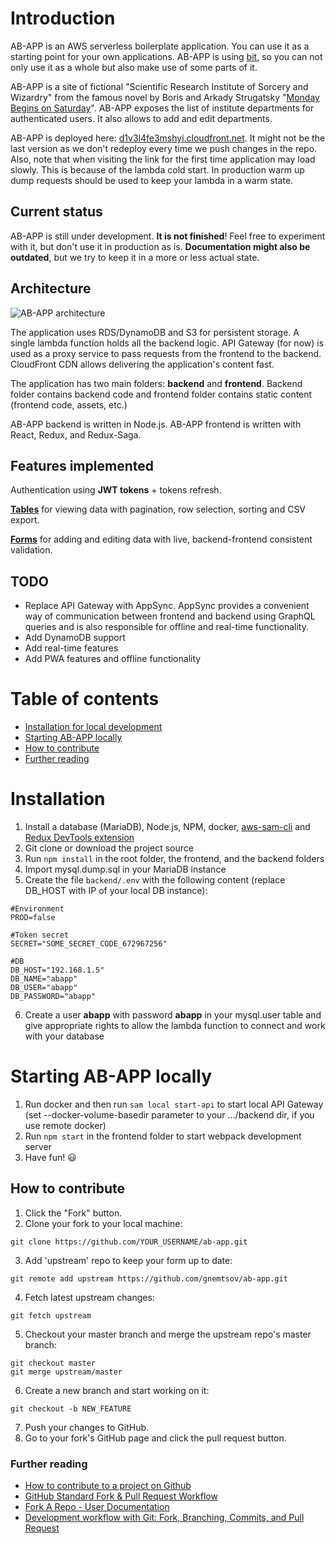 # Introduction
AB-APP is an AWS serverless boilerplate application. You can use it as a starting point for your own applications. AB-APP is using [bit](https://bitsrc.io), so you can not only use it as a whole but also make use of some parts of it.

AB-APP is a site of fictional "Scientific Research Institute of Sorcery and Wizardry" from the famous novel by Boris and Arkady Strugatsky "[Monday Begins on Saturday](https://en.wikipedia.org/wiki/Monday_Begins_on_Saturday)". AB-APP exposes the list of institute departments for authenticated users. It also allows to add and edit departments.

AB-APP is deployed here: [d1v3l4fe3mshyi.cloudfront.net](http://d1v3l4fe3mshyi.cloudfront.net). It might not be the last version as we don't redeploy every time we push changes in the repo. Also, note that when visiting the link for the first time application may load slowly. This is because of the lambda cold start. In production warm up dump requests should be used to keep your lambda in a warm state.

## Current status
AB-APP is still under development. **It is not finished**! Feel free to experiment with it, but don't use it in production as is.
**Documentation might also be outdated**, but we try to keep it in a more or less actual state.

## Architecture

![AB-APP architecture](architecture-Main-API-Gateway.png)

The application uses RDS/DynamoDB and S3 for persistent storage. A single lambda function holds all the backend logic. API Gateway (for now) is used as a proxy service to pass requests from the frontend to the backend. CloudFront CDN allows delivering the application's content fast.

The application has two main folders: **backend** and **frontend**. Backend folder contains backend code and frontend folder contains static content (frontend code, assets, etc.) 

AB-APP backend is written in Node.js. AB-APP frontend is written with React, Redux, and Redux-Saga.

## Features implemented
Authentication using **JWT tokens** + tokens refresh.

[**Tables**](https://github.com/gnemtsov/ab-app/blob/master/TABLES.md) for viewing data with pagination, row selection, sorting and CSV export.

[**Forms**](https://github.com/gnemtsov/ab-app/blob/master/FORMS.md) for adding and editing data with live, backend-frontend consistent validation.

## TODO
- Replace API Gateway with AppSync. AppSync provides a convenient way of communication between frontend and backend using GraphQL queries and is also responsible for offline and real-time functionality.
- Add DynamoDB support
- Add real-time features
- Add PWA features and offline functionality

# Table of contents
- [Installation for local development](https://github.com/gnemtsov/ab-app#installation)
- [Starting AB-APP locally](https://github.com/gnemtsov/ab-app#starting-ab-app-locally)
- [How to contribute](https://github.com/gnemtsov/ab-app#how-to-contribute)
- [Further reading](https://github.com/gnemtsov/ab-app#further-reading)


# Installation
1. Install a database (MariaDB), Node.js, NPM, docker, [aws-sam-cli](https://github.com/awslabs/aws-sam-cli) and [Redux DevTools extension](https://github.com/zalmoxisus/redux-devtools-extension)
2. Git clone or download the project source
3. Run `npm install` in the root folder, the frontend, and the backend folders
4. Import mysql.dump.sql in your MariaDB instance
5. Create the file `backend/.env` with the following content (replace DB_HOST with IP of your local DB instance):
```
#Environment
PROD=false

#Token secret
SECRET="SOME_SECRET_CODE_672967256"

#DB
DB_HOST="192.168.1.5"
DB_NAME="abapp"
DB_USER="abapp"
DB_PASSWORD="abapp"
```
6. Create a user **abapp** with password **abapp** in your mysql.user table and give appropriate rights to allow the lambda function to connect and work with your database

# Starting AB-APP locally
1. Run docker and then run `sam local start-api` to start local API Gateway (set --docker-volume-basedir parameter to your .../backend dir, if you use remote docker)
2. Run `npm start` in the frontend folder to start webpack development server
3. Have fun! :smiley:

## How to contribute
1. Click the "Fork" button.
2. Clone your fork to your local machine:
```shell
git clone https://github.com/YOUR_USERNAME/ab-app.git
```
3. Add 'upstream' repo to keep your form up to date:
```shell
git remote add upstream https://github.com/gnemtsov/ab-app.git
```
4. Fetch latest upstream changes:
```shell
git fetch upstream
```
5. Checkout your master branch and merge the upstream repo's master branch:
```shell
git checkout master
git merge upstream/master
```
6. Create a new branch and start working on it:
```shell
git checkout -b NEW_FEATURE
```
7. Push your changes to GitHub.
8. Go to your fork's GitHub page and click the pull request button.

### Further reading
* [How to contribute to a project on Github](https://gist.github.com/MarcDiethelm/7303312)
* [GitHub Standard Fork & Pull Request Workflow](https://gist.github.com/Chaser324/ce0505fbed06b947d962)
* [Fork A Repo - User Documentation](https://help.github.com/articles/fork-a-repo/)
* [Development workflow with Git: Fork, Branching, Commits, and Pull Request](https://github.com/sevntu-checkstyle/sevntu.checkstyle/wiki/Development-workflow-with-Git:-Fork,-Branching,-Commits,-and-Pull-Request)

